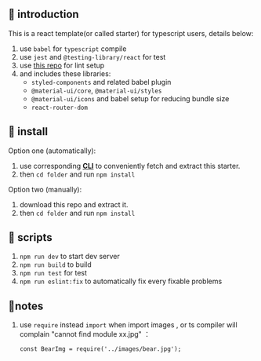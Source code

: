 ## 🍜 introduction

This is a react template(or called starter) for typescript users, details below:

1. use `babel` for `typescript` compile
2. use `jest` and `@testing-library/react` for test
3. use [this repo](https://github.com/XHMM/my-config-files) for lint setup
4. and includes these libraries:
   - `styled-components` and related babel plugin
   - `@material-ui/core`, `@material-ui/styles`
   - `@material-ui/icons` and babel setup for reducing bundle size
   - `react-router-dom`

## 🥡 install

Option one (automatically):

1. use corresponding **[CLI](https://github.com/XHMM/trs)** to conveniently fetch and extract this starter.
2. then `cd folder` and run `npm install`

Option two (manually):

1. download this repo and extract it.
2. then `cd folder` and run `npm install`

## 🍱 scripts

1. `npm run dev` to start dev server
2. `npm run build` to build
3. `npm run test` for test
4. `npm run eslint:fix` to automatically fix every fixable problems

## 🥗notes

1. use `require` instead `import` when import images , or ts compiler will complain "cannot find module xx.jpg" ：

   `const BearImg = require('../images/bear.jpg');`
